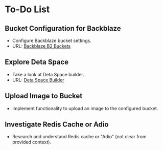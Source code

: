 # To-Do List

## Bucket Configuration for Backblaze
- Configure Backblaze bucket settings.
- URL: [Backblaze B2 Buckets](https://secure.backblaze.com/b2_buckets.htm)

## Explore Deta Space
- Take a look at Deta Space builder.
- URL: [Deta Space Builder](https://deta.space/builder)

## Upload Image to Bucket
- Implement functionality to upload an image to the configured bucket.

## Investigate Redis Cache or Adio
- Research and understand Redis cache or "Adio" (not clear from provided context).

